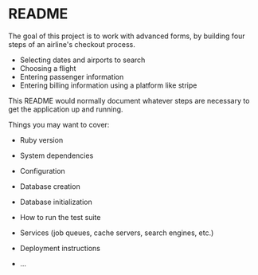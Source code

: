 # README

The goal of this project is to work with advanced forms, by building four steps of an airline's checkout process.

- Selecting dates and airports to search
- Choosing a flight
- Entering passenger information
- Entering billing information using a platform like stripe

This README would normally document whatever steps are necessary to get the
application up and running.

Things you may want to cover:

* Ruby version

* System dependencies

* Configuration

* Database creation

* Database initialization

* How to run the test suite

* Services (job queues, cache servers, search engines, etc.)

* Deployment instructions

* ...
